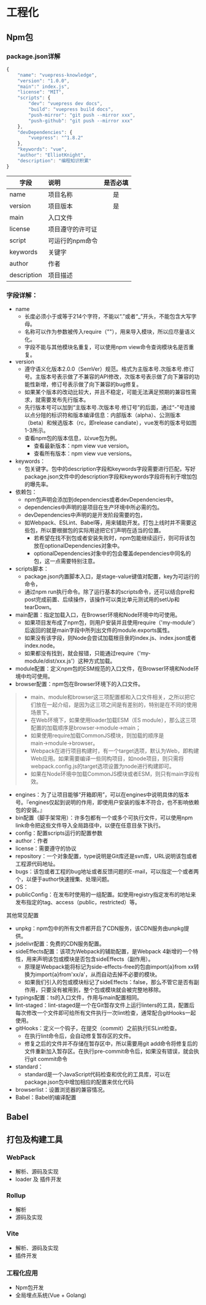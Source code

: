 # 工程化

## Npm包
### package.json详解
```javascript
{
	"name": "vuepress-knowledge",
    "version": "1.0.0",
    "main":" index.js",
    "license": "MIT",
    "scripts": {
		"dev": "vuepress dev docs",
        "build": "vuepress build docs",
        "push-mirror": "git push --mirror xxx",
        "push-github": "git push --mirror xxx"
	},
	"devDependencies": {
		"vuepress": "^1.8.2"
	},
	"keywords": "vue",
    "author": "ElliotKnight",
    "description": "编程知识积累"
}
```

| 字段          | 说明        | 是否必填 |
|-------------|:----------|:----:|
| name        | 项目名称      |  是   |
| version     | 项目版本      |  是   |
| main        | 入口文件      |      |
| license     | 项目遵守的许可证  |      |
| script      | 可运行的npm命令 |      |
| keywords    | 关键字       |      |
| author      | 作者        |      |
| description | 项目描述      |      |


### 字段详解：
- name
  - 长度必须小于或等于214个字符，不能以“.”或者“_”开头，不能包含大写字母。
  - 名称可以作为参数被传入require（""），用来导入模块，所以应尽量语义化。
  - 字段不能与其他模块名重复，可以使用npm view命令查询模块名是否重复。
- version
  - 遵守语义化版本2.0.0（SemVer）规范。格式为主版本号.次版本号.修订号。主版本号表示做了不兼容的API修改，次版本号表示做了向下兼容的功能性新增，修订号表示做了向下兼容的bug修复。
  - 如果某个版本的改动比较大，并且不稳定，可能无法满足预期的兼容性需求，就需要发布先行版本。
  - 先行版本号可以加到“主版本号.次版本号.修订号”的后面，通过“-”号连接以点分隑的标识符和版本编译信息：内部版本（alpha）、公测版本（beta）和候选版本（rc，即release candiate），vue发布的版本号如图1-3所示。
  - 查看npm包的版本信息，以vue包为例。
    - 查看最新版本：npm view vue version。
    - 查看所有版本：npm view vue versions。
- keywords：
  - 包关键字。包中的description字段和keywords字段需要进行匹配，写好package.json文件中的description字段和keywords字段将有利于增加包的曝先率。
- 依赖包：
  - npm包声明会添加到dependencies或者devDependencies中。
  - dependencies中声明的是项目在生产环境中所必需的包。
  - devDependencies中声明的是开发阶段需要的包，
  - 如Webpack、ESLint、Babel等，用来辅助开发。打包上线时并不需要这些包，所以要根据包的实际用途把它们声明在适当的位置。
    - 若希望在找不到包或者安装失败时，npm包能继续运行，则可将该包放在optionalDependencies对象中。
    - optionalDependencies对象中的包会覆盖dependencies中同名的包，这一点需要特别注意。
- scripts脚本：
  - package.json内置脚本入口，是stage-value键值对配置，key为可运行的命令，
  - 通过npm run执行命令。除了运行基本的scripts命令，还可以结合pre和post完成前置、后续操作，该操作可以类比单元测试用的setUp和tearDown。
- main配置：指定加载入口，在Browser环境和Node环境中均可使用。
  - 如果项目发布成了npm包，则用户安装并且使用require（'my-module'）后返回的就是main字段中所列出文件的module.exports属性。
  - 如果没有该字段，则Node会尝试加载根目彔的index.js、index.json或者index.node。
  - 如果都没有找到，就会报错，只能通过require（'my-module/dist/xxx.js'）这种方式加载。
- module配置：定义npm包的ESM规范的入口文件，在Browser环境和Node环境中均可使用。
- browser配置：npm包在Browser环境下的入口文件。
> - main、module和browser这三项配置都和入口文件相关，之所以把它们放在一起介绍，是因为这三项之间是有差别的，特别是在不同的使用场景下。
> - 在Web环境下，如果使用loader加载ESM（ES module），那么这三项配置的加载顺序是browser→module→main；
> - 如果使用require加载CommonJS模块，则加载的顺序是main→module→browser。
> - Webpack在进行项目构建时，有一个target选项，默认为Web，即构建Web应用。如果需要编译一些同构项目，如node项目，则只需将webpack.config.js的target选项设置为node进行构建即可。
> - 如果在Node环境中加载CommonJS模块或者ESM，则只有main字段有效。
- engines：为了让项目能够“开箱即用”，可以在engines中说明具体的版本号。『engines仅起到说明的作用，即使用户安装的版本不符合，也不影响依赖包的安装。』
- bin配置（脚手架常用）：许多包都有一个或多个可执行文件，可以使用npm link命令把这些文件导入全局路径中，以便在任意目彔下执行。
- config：配置scripts运行的配置参数
- author：作者
- license：需要遵守的协议
- repository：一个对象配置，type说明是Git库还是svn库，URL说明该包或者工程源代码地址。
- bugs：该包或者工程的bug地址或者反馈问题的E-mail，可以指定一个或者两个，以便于author快速搜集、处理问题。
- OS：
- publicConfig：在发布时使用的一组配置。如使用registry指定发布的地址来发布指定的tag、access（public，restricted）等。

其他常见配置
- unpkg：npm包中的所有文件都开启了CDN服务，该CDN服务由unpkg提供。
- jsdelivr配置：免费的CDN服务配置。
- sideEffects配置：该项为Webpack的辅助配置，是Webpack 4新增的一个特性，用来声明该包或模块是否包含sideEffects（副作用）。
  - 原理是Webpack能将标记为side-effects-free的包由import{a}from xx转换为import{a}from'xx/a'，从而自动去掉不必要的模块。
  - 如果我们引入的包或模块标记了sideEffects：false，那么不管它是否有副作用，只要没有被用到，整个包或模块就会被完整地移除。
- typings配置：ts的入口文件，作用与main配置相同。
- lint-staged：lint-staged是一个在Git暂存文件上运行linters的工具，配置后每次修改一个文件即可给所有文件执行一次lint检查，通常配合gitHooks一起使用。
- gitHooks：定义一个钩子，在提交（commit）之前执行ESLint检查。
  - 在执行lint命令后，会自动修复暂存区的文件。
  - 修复之后的文件并不存储在暂存区中，所以需要用git add命令将修复后的文件重新加入暂存区。在执行pre-commit命令后，如果没有错误，就会执行git commit命令
- standard：
  - standard是一个JavaScript代码检查和优化的工具库，可以在package.json包中增加相应的配置来优化代码
- browserlist：设置浏览器的兼容情况。
- Babel：Babel的编译配置


## Babel

## 打包及构建工具
### WebPack
- 解析、源码及实现
- loader 及 插件开发

### Rollup
- 解析
- 源码及实现

### Vite
- 解析、源码及实现
- 插件开发







### 工程化应用
- Npm包开发
- 全局埋点系统(Vue + Golang)
